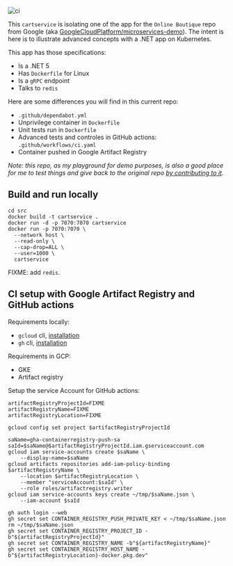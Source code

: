 ![ci](https://github.com/mathieu-benoit/cartservice/workflows/ci/badge.svg?branch=main)

This `cartservice` is isolating one of the app for the `Online Boutique` repo from Google (aka [GoogleCloudPlatform/microservices-demo](https://github.com/GoogleCloudPlatform/microservices-demo)). The intent is here is to illustrate advanced concepts with a .NET app on Kubernetes.

This app has those specifications:
- Is a .NET 5
- Has `Dockerfile` for Linux
- Is a `gRPC` endpoint
- Talks to `redis`

Here are some differences you will find in this current repo:
- `.github/dependabot.yml`
- Unprivilege container in `Dockerfile`
- Unit tests run in `Dockerfile`
- Advanced tests and controles in GitHub actions: `.github/workflows/ci.yaml`
- Container pushed in Google Artifact Registry

_Note: this repo, as my playground for demo purposes, is also a good place for me to test things and give back to the original repo [by contributing to it](https://github.com/GoogleCloudPlatform/microservices-demo/pulls?q=is%3Apr+author%3Amathieu-benoit)._

## Build and run locally

```
cd src
docker build -t cartservice .
docker run -d -p 7070:7070 cartservice
docker run -p 7070:7070 \
  --network host \
  --read-only \
  --cap-drop=ALL \
  --user=1000 \
  cartservice
```

FIXME: add `redis`.

## CI setup with Google Artifact Registry and GitHub actions

Requirements locally:
- `gcloud` cli, [installation](https://cloud.google.com/sdk/docs/install)
- `gh` cli, [installation](https://github.com/cli/cli#installation)

Requirements in GCP:
- GKE
- Artifact registry

Setup the service Account for GitHub actions:
```
artifactRegistryProjectId=FIXME
artifactRegistryName=FIXME
artifactRegistryLocation=FIXME

gcloud config set project $artifactRegistryProjectId

saName=gha-containerregistry-push-sa
saId=$saName@$artifactRegistryProjectId.iam.gserviceaccount.com
gcloud iam service-accounts create $saName \
    --display-name=$saName
gcloud artifacts repositories add-iam-policy-binding $artifactRegistryName \
    --location $artifactRegistryLocation \
    --member "serviceAccount:$saId" \
    --role roles/artifactregistry.writer
gcloud iam service-accounts keys create ~/tmp/$saName.json \
    --iam-account $saId

gh auth login --web
gh secret set CONTAINER_REGISTRY_PUSH_PRIVATE_KEY < ~/tmp/$saName.json
rm ~/tmp/$saName.json
gh secret set CONTAINER_REGISTRY_PROJECT_ID -b"${artifactRegistryProjectId}"
gh secret set CONTAINER_REGISTRY_NAME -b"${artifactRegistryName}"
gh secret set CONTAINER_REGISTRY_HOST_NAME -b"${artifactRegistryLocation}-docker.pkg.dev"
```